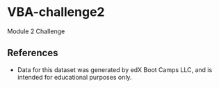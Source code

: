 # VBA-challenge2
Module 2 Challenge
## References

* Data for this dataset was generated by edX Boot Camps LLC, and is intended for educational purposes only.

